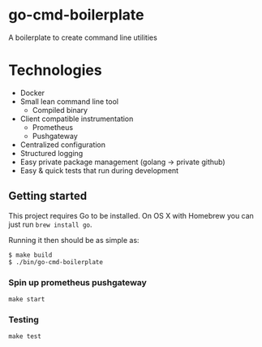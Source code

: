 # go-cmd-boilerplate

A boilerplate to create command line utilities

# Technologies

* Docker
* Small lean command line tool
    * Compiled binary
* Client compatible instrumentation
    * Prometheus
    * Pushgateway
* Centralized configuration
* Structured logging
* Easy private package management (golang -> private github)
* Easy & quick tests that run during development

## Getting started

This project requires Go to be installed. On OS X with Homebrew you can just run `brew install go`.

Running it then should be as simple as:

```console
$ make build
$ ./bin/go-cmd-boilerplate
```

### Spin up prometheus pushgateway
```
make start
```

### Testing

``make test``

